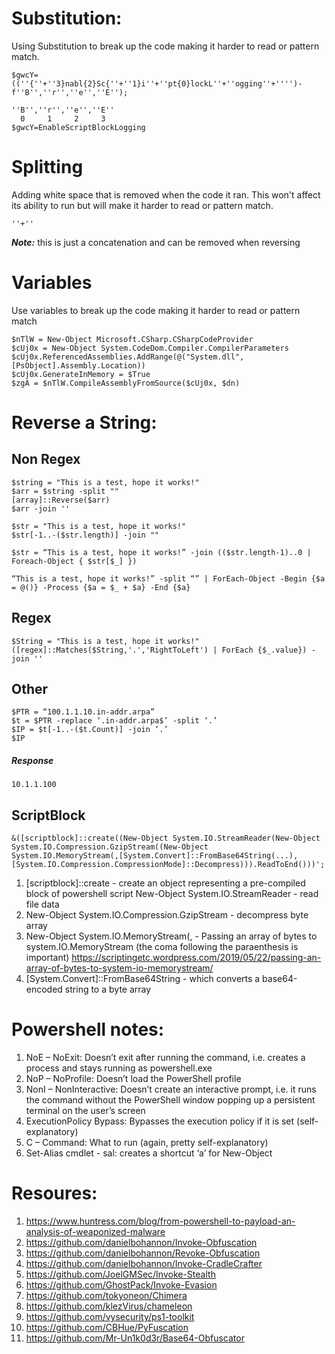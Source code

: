 # Substitution:
Using Substitution to break up the code making it harder to read or pattern match. 
```
$gwcY=((''{''+''3}nabl{2}Sc{''+''1}i''+''pt{0}lockL''+''ogging''+'''')-f''B'',''r'',''e'',''E''); 
```
```
''B'',''r'',''e'',''E''
  0     1     2     3
$gwcY=EnableScriptBlockLogging
```

# Splitting
Adding white space that is removed when the code it ran. This won't affect its ability to run but will make it harder to read or pattern match. 
```
''+''
```
***Note:*** this is just a concatenation and can be removed when reversing 


# Variables
Use variables to break up the code making it harder to read or pattern match
```
$nTlW = New-Object Microsoft.CSharp.CSharpCodeProvider
$cUj0x = New-Object System.CodeDom.Compiler.CompilerParameters
$cUj0x.ReferencedAssemblies.AddRange(@("System.dll", [PsObject].Assembly.Location))
$cUj0x.GenerateInMemory = $True
$zgA = $nTlW.CompileAssemblyFromSource($cUj0x, $dn)
```

# Reverse a String:
## Non Regex
```
$string = "This is a test, hope it works!"
$arr = $string -split ""
[array]::Reverse($arr)
$arr -join ''
```
```
$str = "This is a test, hope it works!"
$str[-1..-($str.length)] -join ""
```
```
$str = “This is a test, hope it works!” -join (($str.length-1)..0 | Foreach-Object { $str[$_] })
```
```
“This is a test, hope it works!” -split “” | ForEach-Object -Begin {$a = @()} -Process {$a = $_ + $a} -End {$a}
```
## Regex
```
$String = "This is a test, hope it works!"
([regex]::Matches($String,'.','RightToLeft') | ForEach {$_.value}) -join ''
```

## Other
```
$PTR = “100.1.1.10.in-addr.arpa”
$t = $PTR -replace ‘.in-addr.arpa$’ -split ‘.’
$IP = $t[-1..-($t.Count)] -join ‘.’
$IP
```
##### Response
```
10.1.1.100
```
## ScriptBlock
```
&([scriptblock]::create((New-Object System.IO.StreamReader(New-Object
System.IO.Compression.GzipStream((New-Object
System.IO.MemoryStream(,[System.Convert]::FromBase64String(...),[System.IO.Compression.CompressionMode]::Decompress))).ReadToEnd()))';
```
1. [scriptblock]::create - create an object representing a pre-compiled block of powershell script New-Object System.IO.StreamReader - read file data
2. New-Object System.IO.Compression.GzipStream - decompress byte array
3. New-Object System.IO.MemoryStream(, - Passing an array of bytes to system.IO.MemoryStream (the coma following the paraenthesis is important) https://scriptingetc.wordpress.com/2019/05/22/passing-an-array-of-bytes-to-system-io-memorystream/
4. [System.Convert]::FromBase64String - which converts a base64-encoded string to a byte array






# Powershell notes:
1. NoE – NoExit: Doesn’t exit after running the command, i.e. creates a process and stays running as powershell.exe
2. NoP – NoProfile: Doesn’t load the PowerShell profile
3. NonI – NonInteractive: Doesn’t create an interactive prompt, i.e. it runs the command without the PowerShell window popping up a persistent terminal on the user’s screen
4. ExecutionPolicy Bypass: Bypasses the execution policy if it is set (self-explanatory)
5. C – Command: What to run (again, pretty self-explanatory)
6. Set-Alias cmdlet - sal: creates a shortcut ‘a’ for New-Object







# Resoures:
1. https://www.huntress.com/blog/from-powershell-to-payload-an-analysis-of-weaponized-malware
2. https://github.com/danielbohannon/Invoke-Obfuscation
3. https://github.com/danielbohannon/Revoke-Obfuscation
4. https://github.com/danielbohannon/Invoke-CradleCrafter
5. https://github.com/JoelGMSec/Invoke-Stealth
6. https://github.com/GhostPack/Invoke-Evasion
7. https://github.com/tokyoneon/Chimera
8. https://github.com/klezVirus/chameleon
9. https://github.com/vysecurity/ps1-toolkit
10. https://github.com/CBHue/PyFuscation
11. https://github.com/Mr-Un1k0d3r/Base64-Obfuscator

